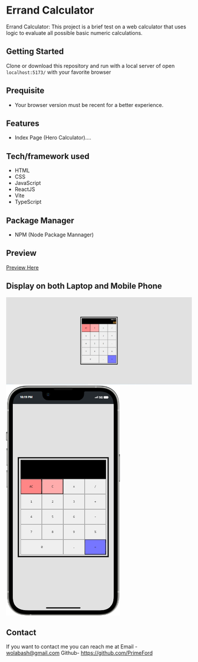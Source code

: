 # Errand Calculator

Errand Calculator: This project is a brief test on a web calculator that uses logic to evaluate all possible basic numeric calculations.

## Getting Started

Clone or download this repository and run with a local server of open `localhost:5173/` with your favorite browser

## Prequisite

- Your browser version must be recent for a better experience.

## Features

- Index Page (Hero Calculator)....

## Tech/framework used

- HTML
- CSS
- JavaScript
- ReactJS
- Vite
- TypeScript

## Package Manager
- NPM (Node Package Mannager)


## Preview

[Preview Here](https://errand-calculator.vercel.app/)

## Display on both Laptop and Mobile Phone
![screenshot](./public/images/snip.png)
![screenshot](./public/images/snip2.png)

## Contact

If you want to contact me you can reach me at
Email - wolabash@gmail.com 
Github- https://github.com/PrimeFord
